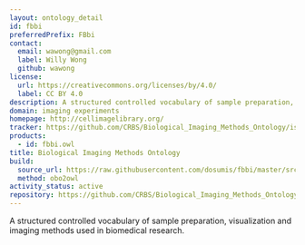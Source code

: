 ```yaml
---
layout: ontology_detail
id: fbbi
preferredPrefix: FBbi
contact:
  email: wawong@gmail.com
  label: Willy Wong
  github: wawong
license:
  url: https://creativecommons.org/licenses/by/4.0/
  label: CC BY 4.0
description: A structured controlled vocabulary of sample preparation, visualization and imaging methods used in biomedical research.
domain: imaging experiments
homepage: http://cellimagelibrary.org/
tracker: https://github.com/CRBS/Biological_Imaging_Methods_Ontology/issues
products:
  - id: fbbi.owl
title: Biological Imaging Methods Ontology
build:
  source_url: https://raw.githubusercontent.com/dosumis/fbbi/master/src/ontology/fbbi.obo
  method: obo2owl
activity_status: active
repository: https://github.com/CRBS/Biological_Imaging_Methods_Ontology
---
```


A structured controlled vocabulary of sample preparation, visualization and imaging methods used in biomedical research.
